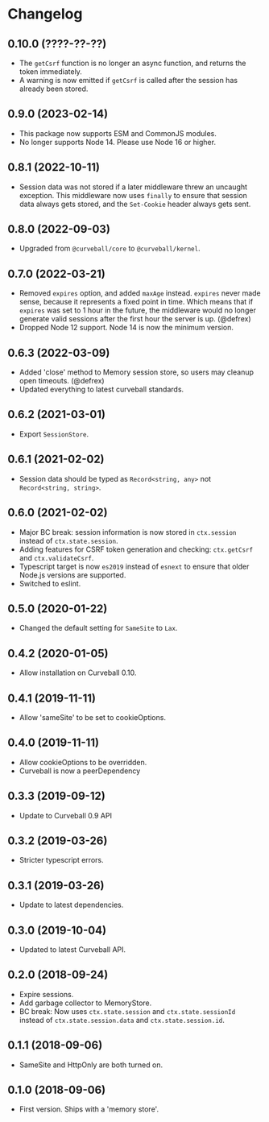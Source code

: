 Changelog
=========

0.10.0 (????-??-??)
-------------------

* The `getCsrf` function is no longer an async function, and returns the token
  immediately.
* A warning is now emitted if `getCsrf` is called after the session has already
  been stored.


0.9.0 (2023-02-14)
------------------

* This package now supports ESM and CommonJS modules.
* No longer supports Node 14. Please use Node 16 or higher.


0.8.1 (2022-10-11)
------------------

* Session data was not stored if a later middleware threw an uncaught
  exception. This middleware now uses `finally` to ensure that session data
  always gets stored, and the `Set-Cookie` header always gets sent.


0.8.0 (2022-09-03)
------------------

* Upgraded from `@curveball/core` to `@curveball/kernel`.


0.7.0 (2022-03-21)
------------------

* Removed `expires` option, and added `maxAge` instead. `expires` never made
  sense, because it represents a fixed point in time. Which means that if
  `expires` was set to 1 hour in the future, the middleware would no longer
  generate valid sessions after the first hour the server is up. (@defrex)
* Dropped Node 12 support. Node 14 is now the minimum version.


0.6.3 (2022-03-09)
------------------

* Added 'close' method to Memory session store, so users may cleanup open
  timeouts. (@defrex)
* Updated everything to latest curveball standards.


0.6.2 (2021-03-01)
------------------

* Export `SessionStore`.


0.6.1 (2021-02-02)
------------------

* Session data should be typed as `Record<string, any>` not `Record<string,
  string>`.


0.6.0 (2021-02-02)
------------------

* Major BC break: session information is now stored in `ctx.session` instead of
  `ctx.state.session`.
* Adding features for CSRF token generation and checking: `ctx.getCsrf` and
  `ctx.validateCsrf`.
* Typescript target is now `es2019` instead of `esnext` to ensure that older
  Node.js versions are supported.
* Switched to eslint.


0.5.0 (2020-01-22)
------------------

* Changed the default setting for `SameSite` to `Lax`.


0.4.2 (2020-01-05)
------------------

* Allow installation on Curveball 0.10.


0.4.1 (2019-11-11)
------------------

* Allow 'sameSite' to be set to cookieOptions.


0.4.0 (2019-11-11)
------------------

* Allow cookieOptions to be overridden.
* Curveball is now a peerDependency


0.3.3 (2019-09-12)
------------------

* Update to Curveball 0.9 API


0.3.2 (2019-03-26)
------------------

* Stricter typescript errors.


0.3.1 (2019-03-26)
------------------

* Update to latest dependencies.


0.3.0 (2019-10-04)
------------------

* Updated to latest Curveball API.


0.2.0 (2018-09-24)
------------------

* Expire sessions.
* Add garbage collector to MemoryStore.
* BC break: Now uses `ctx.state.session` and `ctx.state.sessionId` instead of
  `ctx.state.session.data` and `ctx.state.session.id`.


0.1.1 (2018-09-06)
------------------

* SameSite and HttpOnly are both turned on.


0.1.0 (2018-09-06)
------------------

* First version. Ships with a 'memory store'.
